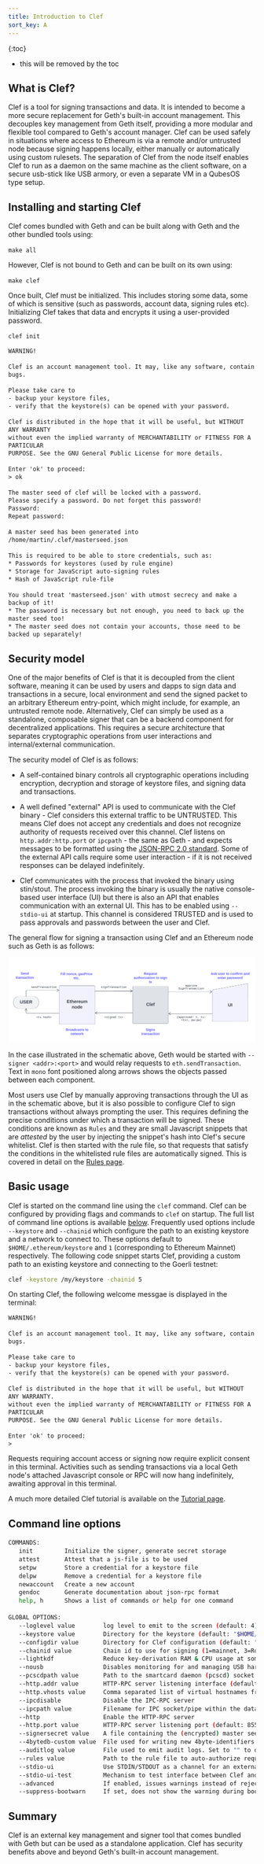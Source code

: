 ```yaml
---
title: Introduction to Clef
sort_key: A
---
```


{:toc}
-   this will be removed by the toc
  
## What is Clef?

Clef is a tool for signing transactions and data. It is intended to become a more secure replacement 
for Geth's built-in account management. This decouples key management from Geth itself, providing a
more modular and flexible tool compared to Geth's account manager. Clef can be used safely in situations 
where access to Ethereum is via a remote and/or untrusted node because signing happens locally, either
manually or automatically using custom rulesets. The separation of Clef from the node itself enables 
Clef to run as a daemon on the same machine as the client software, on a secure usb-stick like USB armory, 
or even a separate VM in a QubesOS type setup.

## Installing and starting Clef

Clef comes bundled with Geth and can be built along with Geth and the other bundled tools using:

`make all`

However, Clef is not bound to Geth and can be built on its own using:

`make clef`

Once built, Clef must be initialized. This includes storing some data, some of which is sensitive (such as passwords,
account data, signing rules etc). Initializing Clef takes that data and encrypts it using a user-provided password.

`clef init`

```terminal
WARNING!

Clef is an account management tool. It may, like any software, contain bugs.

Please take care to
- backup your keystore files,
- verify that the keystore(s) can be opened with your password.

Clef is distributed in the hope that it will be useful, but WITHOUT ANY WARRANTY
without even the implied warranty of MERCHANTABILITY or FITNESS FOR A PARTICULAR
PURPOSE. See the GNU General Public License for more details.

Enter 'ok' to proceed:
> ok

The master seed of clef will be locked with a password.
Please specify a password. Do not forget this password!
Password:
Repeat password:

A master seed has been generated into /home/martin/.clef/masterseed.json

This is required to be able to store credentials, such as:
* Passwords for keystores (used by rule engine)
* Storage for JavaScript auto-signing rules
* Hash of JavaScript rule-file

You should treat 'masterseed.json' with utmost secrecy and make a backup of it!
* The password is necessary but not enough, you need to back up the master seed too!
* The master seed does not contain your accounts, those need to be backed up separately!
```

## Security model

One of the major benefits of Clef is that it is decoupled from the client software, meaning it can be used by users
and dapps to sign data and transactions in a secure, local environment and send the signed packet to an arbitrary
Ethereum entry-point, which might include, for example, an untrusted remote node. Alternatively, Clef can simply be
used as a standalone, composable signer that can be a backend component for decentralized applications. This requires
a secure architecture that separates cryptographic operations from user interactions and internal/external communication.

The security model of Clef is as follows:

* A self-contained binary controls all cryptographic operations including encryption, decryption and storage of 
  keystore files, and signing data and transactions.

* A well defined "external" API is used to communicate with the Clef binary - Clef considers this external traffic 
  to be UNTRUSTED. This means Clef does not accept any credentials and does not recognize authority of requests 
  received over this channel. Clef listens on `http.addr:http.port` or `ipcpath` - the same as Geth - and expects 
  messages to be formatted using the [JSON-RPC 2.0 standard](https://www.jsonrpc.org/specification). Some of the 
  external API calls require some user interaction - if it is not received responses can be delayed indefinitely.

* Clef communicates with the process that invoked the binary using stin/stout. The process invoking the binary
  is usually the native console-based user interface (UI) but there is also an API that enables communication 
  with an external UI. This has to be enabled using `--stdio-ui` at startup. This channel is considered TRUSTED 
  and is used to pass approvals and passwords between the user and Clef. 

The general flow for signing a transaction using Clef and an Ethereum node such as Geth is as follows:

![Clef signing logic](/static/images/clef_sign_flow.png)

In the case illustrated in the schematic above, Geth would be started with `--signer <addr>:<port>` and 
would relay requests to `eth.sendTransaction`. Text in `mono` font positioned along arrows shows the objects
passed between each component.

Most users use Clef by manually approving transactions through the UI as in the schematic above, but it is also
possible to configure Clef to sign transactions without always prompting the user. This requires defining the
precise conditions under which a transaction will be signed. These conditions are known as `Rules` and they are 
small Javascript snippets that are *attested* by the user by injecting the snippet's hash into Clef's secure
whitelist. Clef is then started with the rule file, so that requests that satisfy the conditions in the whitelisted
rule files are automatically signed. This is covered in detail on the [Rules page](/docs/_clef/Rules.md).


## Basic usage

Clef is started on the command line using the `clef` command. Clef can be configured by providing flags and 
commands to `clef` on startup. The full list of command line options is available [below](#command-line-options).
Frequently used options include `--keystore` and `--chainid` which configure the path to an existing keystore
and a network to connect to. These options default to `$HOME/.ethereum/keystore` and `1` (corresponding to
Ethereum Mainnet) respectively. The following code snippet starts Clef, providing a custom path to an existing 
keystore and connecting to the Goerli testnet:

```sh
clef -keystore /my/keystore -chainid 5
```

On starting Clef, the following welcome messgae is displayed in the terminal:

```terminal
WARNING!

Clef is an account management tool. It may, like any software, contain bugs.

Please take care to
- backup your keystore files,
- verify that the keystore(s) can be opened with your password.

Clef is distributed in the hope that it will be useful, but WITHOUT ANY WARRANTY.
without even the implied warranty of MERCHANTABILITY or FITNESS FOR A PARTICULAR
PURPOSE. See the GNU General Public License for more details.

Enter 'ok' to proceed:
>
```

Requests requiring account access or signing now require explicit consent in this terminal.
Activities such as sending transactions via a local Geth node's attached Javascript console or
RPC will now hang indefinitely, awaiting approval in this terminal.

A much more detailed Clef tutorial is available on the [Tutorial page](/docs/clef/tutorial).


## Command line options

```sh
COMMANDS:
   init         Initialize the signer, generate secret storage
   attest       Attest that a js-file is to be used
   setpw        Store a credential for a keystore file
   delpw        Remove a credential for a keystore file
   newaccount   Create a new account
   gendoc       Generate documentation about json-rpc format
   help, h      Shows a list of commands or help for one command

GLOBAL OPTIONS:
   --loglevel value        log level to emit to the screen (default: 4)
   --keystore value        Directory for the keystore (default: "$HOME/.ethereum/keystore")
   --configdir value       Directory for Clef configuration (default: "$HOME/.clef")
   --chainid value         Chain id to use for signing (1=mainnet, 3=Ropsten, 4=Rinkeby, 5=Goerli) (default: 1)
   --lightkdf              Reduce key-derivation RAM & CPU usage at some expense of KDF strength
   --nousb                 Disables monitoring for and managing USB hardware wallets
   --pcscdpath value       Path to the smartcard daemon (pcscd) socket file (default: "/run/pcscd/pcscd.comm")
   --http.addr value       HTTP-RPC server listening interface (default: "localhost")
   --http.vhosts value     Comma separated list of virtual hostnames from which to accept requests (server enforced). Accepts '*' wildcard. (default: "localhost")
   --ipcdisable            Disable the IPC-RPC server
   --ipcpath value         Filename for IPC socket/pipe within the datadir (explicit paths escape it)
   --http                  Enable the HTTP-RPC server
   --http.port value       HTTP-RPC server listening port (default: 8550)
   --signersecret value    A file containing the (encrypted) master seed to encrypt Clef data, e.g. keystore credentials and ruleset hash
   --4bytedb-custom value  File used for writing new 4byte-identifiers submitted via API (default: "./4byte-custom.json")
   --auditlog value        File used to emit audit logs. Set to "" to disable (default: "audit.log")
   --rules value           Path to the rule file to auto-authorize requests with
   --stdio-ui              Use STDIN/STDOUT as a channel for an external UI. This means that an STDIN/STDOUT is used for RPC-communication with a e.g. a graphical user interface, and can be used when Clef is started by an external process.
   --stdio-ui-test         Mechanism to test interface between Clef and UI. Requires 'stdio-ui'.
   --advanced              If enabled, issues warnings instead of rejections for suspicious requests. Default off
   --suppress-bootwarn     If set, does not show the warning during boot
```

## Summary

Clef is an external key management and signer tool that comes bundled with Geth but can be used as a 
standalone application. Clef has security benefits above and beyond Geth's built-in account management.
 